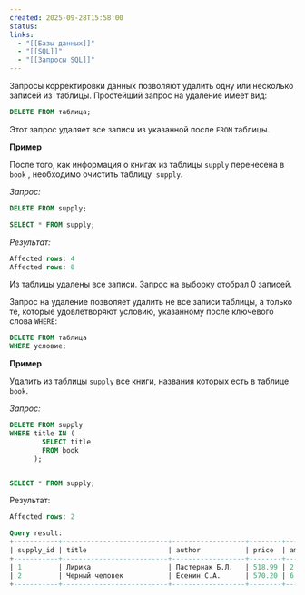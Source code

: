```yaml
---
created: 2025-09-28T15:58:00
status:
links:
  - "[[Базы данных]]"
  - "[[SQL]]"
  - "[[Запросы SQL]]"
---
```

Запросы корректировки данных позволяют удалить одну или несколько записей из  таблицы. Простейший запрос на удаление имеет вид:

```sql
DELETE FROM таблица;
```

Этот запрос удаляет все записи из указанной после `FROM` таблицы.

**Пример**

После того, как информация о книгах из таблицы `supply` перенесена в `book` , необходимо очистить таблицу  `supply`.

_Запрос:_

```sql
DELETE FROM supply;

SELECT * FROM supply;
```

_Результат:_

```sql
Affected rows: 4
Affected rows: 0
```

Из таблицы удалены все записи. Запрос на выборку отобрал 0 записей.

Запрос на удаление позволяет удалить не все записи таблицы, а только те, которые удовлетворяют условию, указанному после ключевого слова `WHERE`:

```sql
DELETE FROM таблица
WHERE условие;
```

**Пример**

Удалить из таблицы `supply` все книги, названия которых есть в таблице `book`.

_Запрос:_

```sql
DELETE FROM supply 
WHERE title IN (
        SELECT title 
        FROM book
      );


SELECT * FROM supply;
```

Результат:

```sql
Affected rows: 2

Query result:
+-----------+--------------------------+------------------+--------+--------+
| supply_id | title                    | author           | price  | amount |
+-----------+--------------------------+------------------+--------+--------+
| 1         | Лирика                   | Пастернак Б.Л.   | 518.99 | 2      |
| 2         | Черный человек           | Есенин С.А.      | 570.20 | 6      |
+-----------+--------------------------+------------------+--------+--------+
```































